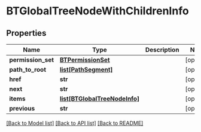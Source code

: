 # BTGlobalTreeNodeWithChildrenInfo

## Properties
Name | Type | Description | Notes
------------ | ------------- | ------------- | -------------
**permission_set** | [**BTPermissionSet**](BTPermissionSet.md) |  | [optional] 
**path_to_root** | [**list[PathSegment]**](PathSegment.md) |  | [optional] 
**href** | **str** |  | [optional] 
**next** | **str** |  | [optional] 
**items** | [**list[BTGlobalTreeNodeInfo]**](BTGlobalTreeNodeInfo.md) |  | [optional] 
**previous** | **str** |  | [optional] 

[[Back to Model list]](../README.md#documentation-for-models) [[Back to API list]](../README.md#documentation-for-api-endpoints) [[Back to README]](../README.md)


